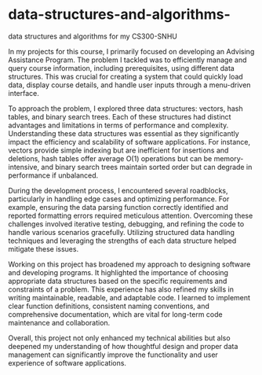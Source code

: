 # data-structures-and-algorithms-
data structures and algorithms for my CS300-SNHU


In my projects for this course, I primarily focused on developing an Advising Assistance Program. The problem I tackled was to efficiently manage and query course information, including prerequisites, using different data structures. This was crucial for creating a system that could quickly load data, display course details, and handle user inputs through a menu-driven interface.

To approach the problem, I explored three data structures: vectors, hash tables, and binary search trees. Each of these structures had distinct advantages and limitations in terms of performance and complexity. Understanding these data structures was essential as they significantly impact the efficiency and scalability of software applications. For instance, vectors provide simple indexing but are inefficient for insertions and deletions, hash tables offer average O(1) operations but can be memory-intensive, and binary search trees maintain sorted order but can degrade in performance if unbalanced.

During the development process, I encountered several roadblocks, particularly in handling edge cases and optimizing performance. For example, ensuring the data parsing function correctly identified and reported formatting errors required meticulous attention. Overcoming these challenges involved iterative testing, debugging, and refining the code to handle various scenarios gracefully. Utilizing structured data handling techniques and leveraging the strengths of each data structure helped mitigate these issues.

Working on this project has broadened my approach to designing software and developing programs. It highlighted the importance of choosing appropriate data structures based on the specific requirements and constraints of a problem. This experience has also refined my skills in writing maintainable, readable, and adaptable code. I learned to implement clear function definitions, consistent naming conventions, and comprehensive documentation, which are vital for long-term code maintenance and collaboration.

Overall, this project not only enhanced my technical abilities but also deepened my understanding of how thoughtful design and proper data management can significantly improve the functionality and user experience of software applications.
